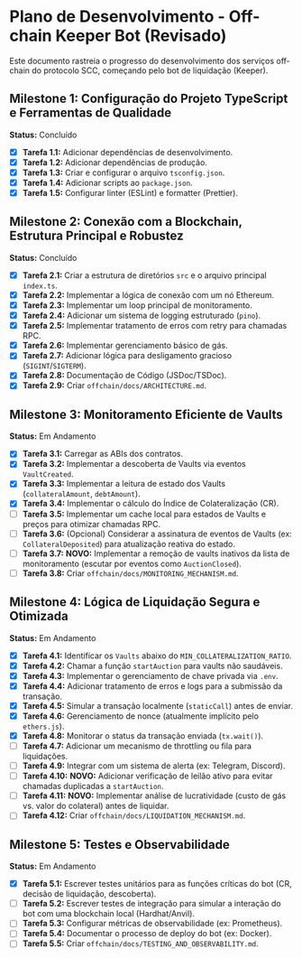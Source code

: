# Plano de Desenvolvimento - Off-chain Keeper Bot (Revisado)

Este documento rastreia o progresso do desenvolvimento dos serviços off-chain do protocolo SCC, começando pelo bot de liquidação (Keeper).

## Milestone 1: Configuração do Projeto TypeScript e Ferramentas de Qualidade

**Status:** Concluído

-   [x] **Tarefa 1.1:** Adicionar dependências de desenvolvimento.
-   [x] **Tarefa 1.2:** Adicionar dependências de produção.
-   [x] **Tarefa 1.3:** Criar e configurar o arquivo `tsconfig.json`.
-   [x] **Tarefa 1.4:** Adicionar scripts ao `package.json`.
-   [x] **Tarefa 1.5:** Configurar linter (ESLint) e formatter (Prettier).

## Milestone 2: Conexão com a Blockchain, Estrutura Principal e Robustez

**Status:** Concluído

-   [x] **Tarefa 2.1:** Criar a estrutura de diretórios `src` e o arquivo principal `index.ts`.
-   [x] **Tarefa 2.2:** Implementar a lógica de conexão com um nó Ethereum.
-   [x] **Tarefa 2.3:** Implementar um loop principal de monitoramento.
-   [x] **Tarefa 2.4:** Adicionar um sistema de logging estruturado (`pino`).
-   [x] **Tarefa 2.5:** Implementar tratamento de erros com retry para chamadas RPC.
-   [x] **Tarefa 2.6:** Implementar gerenciamento básico de gás.
-   [x] **Tarefa 2.7:** Adicionar lógica para desligamento gracioso (`SIGINT`/`SIGTERM`).
-   [x] **Tarefa 2.8:** Documentação de Código (JSDoc/TSDoc).
-   [x] **Tarefa 2.9:** Criar `offchain/docs/ARCHITECTURE.md`.

## Milestone 3: Monitoramento Eficiente de Vaults

**Status:** Em Andamento

-   [x] **Tarefa 3.1:** Carregar as ABIs dos contratos.
-   [x] **Tarefa 3.2:** Implementar a descoberta de Vaults via eventos `VaultCreated`.
-   [x] **Tarefa 3.3:** Implementar a leitura de estado dos Vaults (`collateralAmount`, `debtAmount`).
-   [x] **Tarefa 3.4:** Implementar o cálculo do Índice de Colateralização (CR).
-   [ ] **Tarefa 3.5:** Implementar um cache local para estados de Vaults e preços para otimizar chamadas RPC.
-   [ ] **Tarefa 3.6:** (Opcional) Considerar a assinatura de eventos de Vaults (ex: `CollateralDeposited`) para atualização reativa do estado.
-   [ ] **Tarefa 3.7:** **NOVO:** Implementar a remoção de vaults inativos da lista de monitoramento (escutar por eventos como `AuctionClosed`).
-   [ ] **Tarefa 3.8:** Criar `offchain/docs/MONITORING_MECHANISM.md`.

## Milestone 4: Lógica de Liquidação Segura e Otimizada

**Status:** Em Andamento

-   [x] **Tarefa 4.1:** Identificar os `Vaults` abaixo do `MIN_COLLATERALIZATION_RATIO`.
-   [x] **Tarefa 4.2:** Chamar a função `startAuction` para vaults não saudáveis.
-   [x] **Tarefa 4.3:** Implementar o gerenciamento de chave privada via `.env`.
-   [x] **Tarefa 4.4:** Adicionar tratamento de erros e logs para a submissão da transação.
-   [x] **Tarefa 4.5:** Simular a transação localmente (`staticCall`) antes de enviar.
-   [x] **Tarefa 4.6:** Gerenciamento de nonce (atualmente implícito pelo `ethers.js`).
-   [x] **Tarefa 4.8:** Monitorar o status da transação enviada (`tx.wait()`).
-   [ ] **Tarefa 4.7:** Adicionar um mecanismo de throttling ou fila para liquidações.
-   [ ] **Tarefa 4.9:** Integrar com um sistema de alerta (ex: Telegram, Discord).
-   [ ] **Tarefa 4.10:** **NOVO:** Adicionar verificação de leilão ativo para evitar chamadas duplicadas a `startAuction`.
-   [ ] **Tarefa 4.11:** **NOVO:** Implementar análise de lucratividade (custo de gás vs. valor do colateral) antes de liquidar.
-   [ ] **Tarefa 4.12:** Criar `offchain/docs/LIQUIDATION_MECHANISM.md`.

## Milestone 5: Testes e Observabilidade

**Status:** Em Andamento

-   [x] **Tarefa 5.1:** Escrever testes unitários para as funções críticas do bot (CR, decisão de liquidação, descoberta).
-   [ ] **Tarefa 5.2:** Escrever testes de integração para simular a interação do bot com uma blockchain local (Hardhat/Anvil).
-   [ ] **Tarefa 5.3:** Configurar métricas de observabilidade (ex: Prometheus).
-   [ ] **Tarefa 5.4:** Documentar o processo de deploy do bot (ex: Docker).
-   [ ] **Tarefa 5.5:** Criar `offchain/docs/TESTING_AND_OBSERVABILITY.md`.